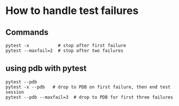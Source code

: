 # How to handle test failures

## Commands

```shell
pytest -x           # stop after first failure
pytest --maxfail=2  # stop after two failures
```

## using pdb with pytest

```shell
pytest --pdb
pytest -x --pdb   # drop to PDB on first failure, then end test session
pytest --pdb --maxfail=3  # drop to PDB for first three failures
```